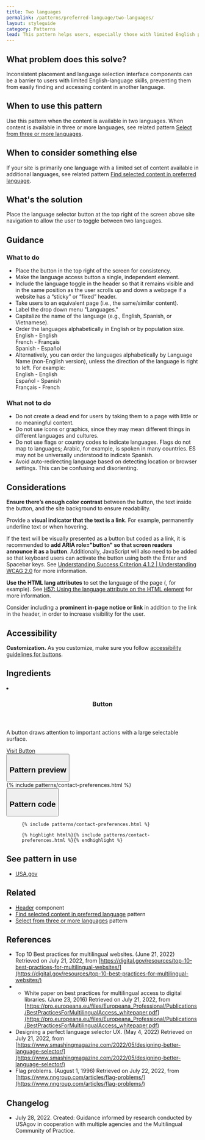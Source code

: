 ```yaml
---
title: Two languages
permalink: /patterns/preferred-language/two-languages/
layout: styleguide
category: Patterns
lead: This pattern helps users, especially those with limited English proficiency, select their preferred language when visiting a website in two languages, e.g., English and Spanish.
---
```


## What problem does this solve?
Inconsistent placement and language selection interface components can be a barrier to users with limited English-language skills, preventing them from easily finding and accessing content in another language.

## When to use this pattern 
Use this pattern when the content is available in two languages. When content is available in three or more languages, see related pattern <a href="../three-or-more-languages/">Select from three or more languages</a>.

## When to consider something else
If your site is primarily one language with a limited set of content available in additional languages, see related pattern <a href="../selected-content/">Find selected content in preferred language</a>.

## What's the solution
Place the language selector button at the top right of the screen above site navigation to allow the user to toggle between two languages.

## Guidance

<div class="grid-row grid-gap-3">
  <div class="tablet:grid-col-5">
    <div class="do-dont">
      <div class="do-dont__do">
      <h3 class="do-dont__heading">What to do</h3>
        <div class="do-dont__content">
          <ul>
            <li>Place the button in the top right of the screen for consistency.</li>
            <li>Make the language access button a single, independent element.</li>
            <li>Include the language toggle in the header so that it remains visible and in the same position as the user scrolls up and down a webpage if a website has a “sticky” or “fixed” header.</li>
            <li>Take users to an equivalent page (i.e., the same/similar content).</li>
            <li>Label the drop down menu "Languages."</li>
            <li>Capitalize the name of the language (e.g., English, Spanish, or Vietnamese).</li>
            <li>Order the languages alphabetically in English or by population size.<br/>
            English - English<br/>
            French - Français<br/>
            Spanish - Español</li>
            <li>Alternatively, you can order the languages alphabetically by Language Name (non-English version), unless the direction of the language is right to left. For example:<br/>
            English - English<br/>
            Español - Spanish<br/>
            Français - French</li>
          </ul> 
        </div>
      </div>
    </div>
  </div>
  <div class="tablet:grid-col-5">
    <div class="do-dont__dont">
    <h3 class="do-dont__heading">What not to do</h3>
      <div class="do-dont__content">
          <ul>
            <li>Do not create a dead end for users by taking them to a page with little or no meaningful content.</li>
            <li>Do not use icons or graphics, since they may mean different things in different languages and cultures.</li>
            <li>Do not use flags or country codes to indicate languages. Flags do not map to languages; Arabic, for example, is spoken in many countries. ES may not be universally understood to indicate Spanish.</li>
            <li>Avoid auto-redirecting language based on detecting location or browser settings. This can be confusing and disorienting.</li>
          </ul>
      </div>
    </div>
  </div>
</div>

## Considerations
<b>Ensure there’s enough color contrast</b> between the button, the text inside the button, and the site background to ensure readability.

Provide a <b>visual indicator that the text is a link</b>. For example, permanently underline text or when hovering.

If the text will be visually presented as a button but coded as a link, it is recommended to <b>add ARIA role="button" so that screen readers announce it as a button</b>. Additionally, JavaScript will also need to be added so that keyboard users can activate the button using both the Enter and Spacebar keys. See [Understanding Success Criterion 4.1.2 | Understanding WCAG 2.0](https://www.w3.org/TR/UNDERSTANDING-WCAG20/ensure-compat-rsv.html) for more information.

<b>Use the HTML lang attributes</b> to set the language of the page (<html lang='en'>, for example). See [H57: Using the language attribute on the HTML element](https://www.w3.org/WAI/WCAG21/Techniques/html/H57) for more information.

Consider including a <b>prominent in-page notice or link</b> in addition to the link in the header, in order to increase visibility for the user.

## Accessibility 

<b>Customization.</b> As you customize, make sure you follow [accessibility guidelines for buttons](https://designsystem.digital.gov/components/button/#button-guidance).


## Ingredients

<div class="usa-card-group flex-row margin-top-2">
  <li
  class="usa-card site-component-card grid-col-4 tablet:grid-col-4 margin-bottom-2"
  role="region"
  aria-atomic="true"
  aria-label="Visit Toggle"
  data-meta="Visit Toggle">
    <div class="usa-card__container">
      <header class="usa-card__header">
        <h3 class="usa-card__heading font-lang-lg">Button</h3>
      </header>
      <div class="usa-card__body font-lang-sm">
        <p>A button draws attention to important actions with a large selectable surface.</p>
        <a href="/components/button/">Visit Button</a>
      </div>
    </div>
  </li>
</div>

<div class="usa-accordion usa-accordion--bordered site-accordion-code site-component-preview">
  <button class="usa-accordion__button" aria-controls="accordion-preview" aria-expanded="true"><h2 id="pattern-preview">Pattern preview</h2></button>
  <div id="accordion-preview" class="usa-accordion__content">
    {% include patterns/contact-preferences.html %}
  </div>
</div>
<div class="usa-accordion usa-accordion--bordered site-accordion-code site-component-preview">
  <button class="usa-accordion__button" aria-controls="accordion-code" aria-expanded="false"><h2 id="pattern-code">Pattern code</h2></button>
  <div id="accordion-code" class="usa-accordion__content highlight-code">
    <div class="usa-sr-only">
      <figure class="highlight"><pre><code class="language-html" data-lang="html">{% include patterns/contact-preferences.html %}</code></pre></figure>
    </div>
    <figure class="highlight"><pre><code class="language-html" data-lang="html">{% highlight html%}{% include patterns/contact-preferences.html %}{% endhighlight %}</code></pre></figure>
  </div>
</div>

## See pattern in use

- <a href="https://www.usa.gov/">USA.gov</a>

## Related

- <a href="https://designsystem.digital.gov/components/header/">Header</a> component
- <a href="../selected-content/">Find selected content in preferred language</a> pattern
- <a href="../more-than-three-languages/">Select from three or more languages</a> pattern


## References
- Top 10 Best practices for multilingual websites. (June 21, 2022) Retrieved on July 21, 2022, from [https://digital.gov/resources/top-10-best-practices-for-multilingual-websites/](https://digital.gov/resources/top-10-best-practices-for-multilingual-websites/)
- - White paper on best practices for multilingual access to digital libraries. (June 23, 2016) Retrieved on July 21, 2022, from [https://pro.europeana.eu/files/Europeana_Professional/Publications/BestPracticesForMultilingualAccess_whitepaper.pdf](https://pro.europeana.eu/files/Europeana_Professional/Publications/BestPracticesForMultilingualAccess_whitepaper.pdf)
- Designing a perfect language selector UX. (May 4, 2022) Retrieved on July 21, 2022, from [https://www.smashingmagazine.com/2022/05/designing-better-language-selector/](https://www.smashingmagazine.com/2022/05/designing-better-language-selector/)
- Flag problems. (August 1, 1996) Retrieved on July 22, 2022, from [https://www.nngroup.com/articles/flag-problems/](https://www.nngroup.com/articles/flag-problems/)


## Changelog
- July 28, 2022. Created: Guidance informed by research conducted by USAgov in cooperation with multiple agencies and the Multilingual Community of Practice.

